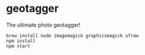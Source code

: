 # geotagger
The ultimate photo geotagger!

```
brew install node imagemagick graphicsmagick ufraw
npm install
npm start
```
